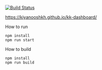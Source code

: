 [![Build Status](https://travis-ci.org/kiyanooshkh/kk-dashboard.svg?branch=master)](https://travis-ci.org/kiyanooshkh/kk-dashboard)

https://kiyanooshkh.github.io/kk-dashboard/

How to run

    npm install
    npm run start

How to build

    npm install
    npm run build
